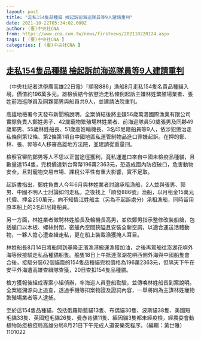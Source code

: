 ```yaml
---
layout: post
title: "走私154隻品種貓 檢起訴前海巡隊員等9人建請重判"
date: 2021-10-22T05:34:02.000Z
author: (臺)中央社CNA
from: https://www.cna.com.tw/news/firstnews/202110220124.aspx
tags: [ (臺)中央社CNA ]
categories: [ (臺)中央社CNA ]
---
```

<!--1634880842000-->
[走私154隻品種貓 檢起訴前海巡隊員等9人建請重判](https://www.cna.com.tw/news/firstnews/202110220124.aspx)
------

<div>
<div></div><div><p>（中央社記者洪學廣高雄22日電）「順發886」漁船8月走私154隻名貴品種貓入境，價值約196萬多元。雄檢偵結今依懲治走私條例起訴主嫌林姓繁殖場業者、張姓前海巡隊員及同夥郭男與船員共9人，並建請法院重判。</p><p>高雄地檢署今天發布新聞稿說明，全案偵結後將主嫌56歲萬灃國際漁業有限公司實際負責人鄭姓男子、42歲寵物繁殖場林姓業者、前海巡隊員50歲張男及同夥49歲郭男、55歲林姓船長、51歲高姓輪機長、3名印尼籍船員等9人，依涉犯懲治走私條例第12條、第2條第1項自中國地區私運管制物品進口罪嫌起訴。在押的鄭、林、張、郭等4人移審高雄地方法院，並建請從重量刑。</p><p>檢察官審酌鄭男等人不思以正當途徑獲利，竟私運進口來自中國未檢疫品種貓，且數量達154隻，完稅價達新台幣幣196萬2363元，恐造成國內防疫破口，危害動物安全，且對寵物交易市場、課稅公平性有重大影響，實不足取。</p><p>起訴書指出，鄭姓負責人今年6月與林姓業者討論承租漁船，2人並與張男、郭男、中國不明人士討論如何走私。之後找上「順發886號」漁船，以月租金15萬元代價、押金250萬元，向不知情江姓船主（另為不起訴處分）承租漁船，同時留用原本船上的3名印尼籍船員。</p><p>另一方面，林姓業者徵聘林姓船長及輪機長高男，並依鄭男指示整修改裝船艙，包括艙口以木板、螺絲封閉，密艙內空間狹隘且安裝全新空調，以適合運送活體動物，一夥人擔心遭查緝走私，更在船上裝載漁獲掩人耳目。</p><p>林姓船長8月14日將船開到基隆正濱漁港搬運漁獲加油，之後再駕船往澎湖花嶼外海等候接駁走私品種貓船隻。船隻18日上午抵達澎湖花嶼西側外海與中國船隻會合後，接駁分裝62個貓籠的154隻品種貓完稅價格為196萬2363元，但隔天下午在安平外海遭高雄查緝隊查獲，20日查扣154隻品種貓。</p><p>檢方獲報後組成專案小組偵辦，率海巡人員登船勘驗，並傳喚林姓船長到案說明。全案經溯源向上追查，透過手機等扣案物證及證詞內容，一舉將同為主謀林姓寵物繁殖場業者等人逮捕。</p><p>至於這154隻品種貓，包括俄羅斯藍貓13隻、布偶貓30隻、波斯貓38隻、美國短毛貓33隻、英國短毛貓26隻、曼赤肯貓11隻、緬因貓3隻都未經疫檢，經農委會動植物防疫檢疫局高雄分局8月21日下午完成人道安樂死程序。（編輯：黃世雅）1101022</p></div>
</div>
